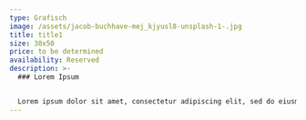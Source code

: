 ```yaml
---
type: Grafisch
image: /assets/jacob-buchhave-mej_kjyusl8-unsplash-1-.jpg
title: title1
size: 30x50
price: to be determined
availability: Reserved
description: >-
  ### Lorem Ipsum


  Lorem ipsum dolor sit amet, consectetur adipiscing elit, sed do eiusmod tempor incididunt ut labore et dolore magna aliqua. Ut enim ad minim veniam, quis nostrud exercitation ullamco laboris nisi ut aliquip ex ea commodo consequat. Duis aute irure dolor in reprehenderit in voluptate velit esse cillum dolore eu fugiat nulla pariatur. Excepteur sint occaecat cupidatat non proident, sunt in culpa qui officia deserunt mollit anim id est laborum.
---
```

